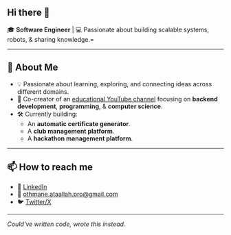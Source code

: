## Hi there 👋

🎓 **Software Engineer** | 💻 Passionate about building scalable systems, robots, & sharing knowledge.=

---

## 🚀 About Me
- 💡 Passionate about learning, exploring, and connecting ideas across different domains.
- 🎥 Co-creator of an [educational YouTube channel](https://youtube.com/@CodiM3ana) focusing on **backend development**, **programming**, & **computer science**.
- 🛠 Currently building:
  - An **automatic certificate generator**.
  - A **club management platform**.
  - A **hackathon management platform**.

---

## 📫 How to reach me
- 💼 [LinkedIn](https://linkedin.com/othmane-ataallah)
- 📧 othmane.ataallah.pro@gmail.com
- 🐦 [Twitter/X](https://x.com/OthmaneAtaallah)

---

*Could’ve written code, wrote this instead.*
